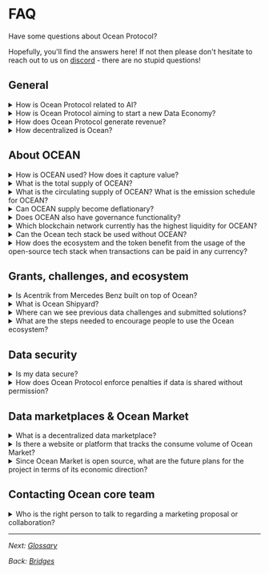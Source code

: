 # FAQ

Have some questions about Ocean Protocol?

Hopefully, you'll find the answers here! If not then please don't hesitate to reach out to us on [discord](https://discord.gg/TnXjkR5) - there are no stupid questions!

## General

<details>

<summary>How is Ocean Protocol related to AI?</summary>

Modern Artificial Intelligence (AI) models require vast amounts of training data.

In fact, _every stage_ in the AI modeling life cycle is about data: raw training data -> cleaned data -> feature vectors -> trained models -> model predictions.

Ocean's all about managing data: getting it, sharing it, selling it, and making $ from it -- all with Web3 benefits like decentralized control, data provenance, privacy, sovereign control, and more.

Thus, Ocean helps manage data all along the AI model life cycle:

* Ocean helps with raw training data
* Ocean helps with cleaned data & feature vectors
* Ocean helps with trained models as data
* Ocean helps with model predictions as data

A great example is [Ocean Predictoor](../predictoor.md), where user make $ from their model predictions in a decentralized, private fashion.

</details>

<details>

<summary>How is Ocean Protocol aiming to start a new Data Economy?</summary>

Ocean Protocol's mission is to develop tools and services that facilitate the emergence of a new Data Economy. This new economy aims to empower data owners with control, maintain privacy, and catalyze the commercialization of data, including the establishment of data marketplaces.

To understand more about Ocean's vision, check out this [blog post](https://blog.oceanprotocol.com/mission-values-for-ocean-protocol-aba998e95b8).

</details>

<details>

<summary>How does Ocean Protocol generate revenue?</summary>

The protocol generates revenue through transaction fees. These fees serve multiple purposes: they fund the ongoing development of Ocean technology and support the buy-and-burn process of the OCEAN.

To get a glimpse of the revenue generated on the Polygon network, which is the most frequently used network, you can find detailed information [here](https://polygonscan.com/address/0x042BFbd88c3998282153088604207b2AeF045b43#tokentxns).

To monitor burned tokens, visit [etherscan](https://etherscan.io/token/0x967da4048cd07ab37855c090aaf366e4ce1b9f48?a=0x000000000000000000000000000000000000dead). As of September 2023, approximately 1.4 million tokens have been burned. 🔥📈

</details>

<details>

<summary>How decentralized is Ocean?</summary>

To be fully decentralized means no single point of control, at any level of the stack.

* OCEAN is already fully decentralized.
* The Ocean core tech stack is already fully decentralized too: smart contracts on permissionless chains, and anyone can run support middleware.
* Predictoor is fully decentralized.
* Data Farming has some centralized components; we aim to decentralize those in the next 12-24 months. ⁣

</details>

## About OCEAN

<details>

<summary>How is OCEAN used? How does it capture value?</summary>

OCEAN has mechanics to increase demand and reduce supply.

OCEAN is used to stake on data for curation, to buy & sell data, and more. The [OCEAN page](https://www.oceanprotocol.com/token) has details. Usage drives demand.

OCEAN can be locked into veOCEAN; veOCEAN holders receive Data Farming rewards. The rewards increase demand for OCEAN; and locking veOCEAN reduces near-term supply of OCEAN.

For each consume transaction, a small fee goes to the Ocean community, which in turn goes to buy back OCEAN and burn it (buy-and-burn). This reduces supply permanently.

</details>

<details>

<summary>What is the total supply of OCEAN?</summary>

1.41 Billion OCEAN.

</details>

<details>

<summary>What is the circulating supply of OCEAN? What is the emission schedule for OCEAN?</summary>

All OCEAN have been [minted](https://blog.oceanprotocol.com/control-over-the-ocean-contract-to-be-revoked-soon-overview-6c5b15be2db).

There are more than 540 million OCEAN in circulation; the [OCEAN page](https://oceanprotocol.com/about-us/ocean-token) has the precise number.

The remaining tokens emit over decades, mostly for Ocean Data Farming. The [Emissions & APYs page](https://github.com/oceanprotocol/docs/blob/node-release/data-farming/apys-guide.md) has details.

</details>

<details>

<summary>Can OCEAN supply become deflationary?</summary>

A portion of the revenue earned in the Ocean ecosystem is earmarked for buy-and-burn. If the transaction volume on Ocean reaches scale and is broadly adopted to the point where the buy-burn mechanism outruns the emissions of OCEAN, the supply would deflate.

</details>

<details>

<summary>Does OCEAN also have governance functionality?</summary>

During the OceanDAO grants program (2021-2022), OCEAN was used for community voting and governance. Currently, there are no governance functions associated with the token.

</details>

<details>

<summary>Which blockchain network currently has the highest liquidity for OCEAN?</summary>

Ethereum mainnet.

</details>

<details>

<summary>Can the Ocean tech stack be used without OCEAN?</summary>

All Ocean modules and components are open-source and freely available to the community. Developers can change the default currency from OCEAN to a different one for their dApp.

</details>

<details>

<summary>How does the ecosystem and the token benefit from the usage of the open-source tech stack when transactions can be paid in any currency?</summary>

For each consume transaction, the Ocean community gets a small fee. This happens whether OCEAN is used or not. [Here are details](../developers/contracts/fees.md).

</details>

## Grants, challenges, and ecosystem

<details>

<summary>Is Acentrik from Mercedes Benz built on top of Ocean?</summary>

3rd party markets such as Gaia-X, BDP and Acentrik use Ocean components to power their marketplace. They will likely use another currency for the exchange of services. If these marketplaces are publicly accessible, indexable and abide by the fee structure set out by Ocean Protocol, transaction fees would be remitted back to the Ocean community. These transaction fees would be allocated according to plan set out [here](https://blog.oceanprotocol.com/ocean-token-model-3e4e7af210f9).

</details>

<details>

<summary>What is Ocean Shipyard?</summary>

Ocean Shipyard is an early-stage grant program established to fund the next generation of Web3 dApps built on Ocean Protocol. It is made for entrepreneurs looking to build Web3 solutions on Ocean, make valuable data available, build innovations, and create value for the Ocean ecosystem.

The [Shipyard page](https://oceanprotocol.com/shipyard) has details.

</details>

<details>

<summary>Where can we see previous data challenges and submitted solutions?</summary>

You can find a list of past data challenges on the [website](https://oceanprotocol.com/challenges).

</details>

<details>

<summary>What are the steps needed to encourage people to use the Ocean ecosystem?</summary>

There are a wide host of technical, business, and cultural barriers to overcome before volume sales can scale. Blockchain and crypto technology are relatively new and adopted by a niche group of enthusiasts. On top, the concept of a Data Economy is still nascent. Data buyers are generally restricted to data scientists, researchers, or large corporations, while data providers are mainly corporations and government entities. The commercialization of data is still novel and the processes are being developed and refined.

</details>

## Data security

<details>

<summary>Is my data secure?</summary>

Yes. Ocean Protocol understands that some data is too sensitive to be shared — potentially due to GDPR or other reasons. For these types of datasets, we offer a unique service called [compute-to-data](../developers/compute-to-data/). This enables you to monetize the dataset that sits behind a firewall without ever revealing the raw data to the consumer. For example, researchers and data scientists pay to run their algorithms on the data set, and the computation is performed behind a firewall; all the researchers or data scientists receive is the results generated by their algorithm.

</details>

<details>

<summary>How does Ocean Protocol enforce penalties if data is shared without permission?</summary>

Determining whether someone has downloaded your data and is reselling it is quite challenging. While they are bound by a contract not to do so, it's practically impossible to monitor their actions. If you want to maintain the privacy of your dataset, you can explore the option of using compute-to-data(C2D). Via C2D your data remains private and people can only run algorithms(that you approve of) to extract intelligence.

This issue is similar to what any digital distribution platform faces. For instance, can Netflix prevent individuals from downloading and redistributing their content? Not entirely. They invest significant resources in security, but ultimately, complete prevention is extremely difficult. They mainly focus on making it more challenging for such activities to occur.

</details>

## Data marketplaces & Ocean Market

<details>

<summary>What is a decentralized data marketplace?</summary>

A data marketplace allows providers to publish data and buyers to consume data.

Unlike centralized data marketplaces, decentralized ones give users more control over their data and algorithms by minimizing custodianship and providing transparent and immutable records of every transaction.

Ocean Market is a reference decentralized data marketplace powered by Ocean stack.

Ocean Compute-to-Data (C2D) enables data and algorithms can be ingested into secure Docker containers where escapes are avoided, protecting both the data and algorithms. C2D can be used from Ocean Market.

</details>

<details>

<summary>Is there a website or platform that tracks the consume volume of Ocean Market?</summary>

Yes. See [autobotocean.com](https://autobotocean.com/).

</details>

<details>

<summary>Since Ocean Market is open source, what are the future plans for the project in terms of its economic direction?</summary>

Ocean Market is a showcase for the practical application of Ocean, showing others what a decentralized data marketplace look like.

Fees are generated Ocean Market from Ocean Market that head to Ocean community. The earlier Q\&A on revenue has details.

</details>

## Contacting Ocean core team

<details>

<summary>Who is the right person to talk to regarding a marketing proposal or collaboration?</summary>

For collaborations, please fill in this [form](https://docs.google.com/forms/d/e/1FAIpQLSdBz7cblsz5yuOKMVoPVfK0Pp1Xuqjwner1kCkRibIIbYMe-w/viewform). One member of our team will reach out to you 🤝

</details>

***

_Next:_ [_Glossary_](glossary.md)

_Back:_ [_Bridges_](bridges.md)

